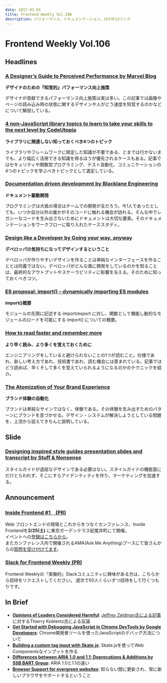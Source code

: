 ```yaml
---
date: 2017-02-01
title: Frontend Weekly Vol.106
description: パフォーマンス、ドキュメンテーション、ほか計13リンク
---
```


# Frontend Weekly Vol.106

## Headlines

### [A Designer’s Guide to Perceived Performance by Marvel Blog](https://blog.marvelapp.com/a-designers-guide-to-perceived-performance/)

**デザイナのための『知覚的』パフォーマンス向上施策**

デザイナが貢献できるパフォーマンス向上施策は実は多い。この記事では画像やページの読み込み時の状態に関するデザインや人がどう速度を知覚するのかなどについて解説している。

### [4 non-JavaScript library topics to learn to take your skills to the next level by CodeUtopia](https://codeutopia.net/blog/2017/01/17/4-non-javascript-library-topics-to-learn-to-take-your-skills-to-the-next-level/)

**ライブラリに関連しない知っておくべき4つのトピック**

ライブラリやフレームワークに限定した知識が不要である、とまでは行かないまでも、より幅広く活用できる知識を得るほうが優先されるケースもある。記事ではセキュリティや関数型プログラミング、テスト自動化、コミュニケーションの4つのトピックを学ぶべきトピックとして選定している。

### [Documentation driven development by Blacklane Engineering](https://medium.com/blacklane-engineering/documentation-driven-development-8b2ff119104f#.vwms4ilgl)

**ドキュメント駆動開発**

プログラミングは大抵の場合はチームでの開発が主だろう。今1人であったとしても、いつか自分以外の誰かがそのコードに触れる機会が訪れる。そんな中でレガシーなコードを生み出さないためにドキュメントは大切な要素。そのドキュメンテーションをワークフローに取り入れたケーススタディ。

### [Design like a Developer by Going your way, anyway](https://medium.com/going-your-way-anyway/design-like-a-developer-b92f7a8f4520#.dip0pc40k)

**デベロッパの気持ちになってデザインするということ**

デベロッパが作りやすいデザインを作ることは単純なインターフェースを作ることとは同義ではない。デベロッパがどんな風に開発をしているのかを知ることは、最終的なアウトプットやスケーラビリティに影響を与える。そのために知っておくべきコツ。

### [ES proposal: import() – dynamically importing ES modules](http://www.2ality.com/2017/01/import-operator.html)

**import()概要**

モジュールの先頭に記述する import/export に対し、関数として機能し動的なモジュールのロードを可能にする import() についての概要。

### [How to read faster and remember more](https://zellwk.com/blog/read-faster/)

**より早く読み、より多くを覚えておくために**

エンジニアリングをしていると避けられないことの1つが読むこと。仕様であれ、新しい考え方であれ、技術書であれ、読む機会には恵まれている。記事ではどう読めば、早くそして多くを覚えていられるようになるのかのテクニックを紹介。

### [The Atomization of Your Brand Experience](https://rgabydesign.com/the-atomization-of-your-brand-experience-8b65dbc117dd#.9xe0cx11n)

**ブランド体験の自動化**

ブランドは単純なサインではなく、体験である。その体験を生み出すためのパターンにブランドを息づかせる。デザイン・システムが解決しようとしている問題を、上流から捉えてきちんと説明している。

## Slide

### [Designing inspired style guides presentation slides and transcript by Stuff & Nonsense](https://stuffandnonsense.co.uk/blog/about/designing-inspired-style-guides-presentation-slides-and-transcript)

スタイルガイドが退屈なデザインである必要はない。スタイルガイドの機能面にだけとらわれず、そこにすらアイデンティティを作り、マーケティングを加速する。

## Announcement

### [Inside Frontend #1　(PR)](http://inside-frontend.com/)

Web フロントエンドの現場とこれからをつなぐカンファレンス、Inside Frontendを**2/25(土)** に東京ガーデンテラス紀尾井町にて開催。  
イベントへの[登録はこちらから](https://inside-frontend.connpass.com/event/47920/)。  
またカンファレンス内で開催されるAMA(Ask Me Anything)ブースにて皆さんからの[質問を受け付けてます](https://github.com/insidefrontend/issue-1/projects/1)。

### [Slack for Frontend Weekly (PR)](https://studiomohawk.typeform.com/to/Kj8Gaj)

Frontend Weeklyの『実験的』Slackコミュニティに興味がある方は、こちらから招待をリクエストしてください。 週次で50人くらいずつ招待をして行くつもりです。

## In Brief

* [**Opinions of Leaders Considered Harmful**](http://cssmojo.com/opinions_of_leaders_considered_harmful/): [Jeffrey Zeldman氏による記事](http://www.zeldman.com/2017/01/03/kiss-my-classname/)に対するThierry Koblentz氏による反論
* [**Get Started with Debugging JavaScript in Chrome DevTools by Google Developers**](https://developers.google.com/web/tools/chrome-devtools/javascript/): Chrome開発者ツールを使ったJavaScriptのデバッグ方法について
* [**Building a custom tag input with Skate.js**](https://hackernoon.com/building-a-custom-tag-input-with-skate-js-fbd4cdf744f#.w1v1y6222): Skate.jsを使ってWeb Componentsなインプットを作る
* [**Differences between ARIA 1.0 and 1.1: Deprecations & Additions by SSB BART Group**](http://www.ssbbartgroup.com/blog/differences-aria-1-0-1-1-deprecations-additions/): ARIA 1.0と1.1の違い
* [**Browser Support for evergreen websites**](https://rachelandrew.co.uk/archives/2017/01/12/browser-support-for-evergreen-websites/): 知らない間に更新され、常に新しいブラウザをサポートするということ



